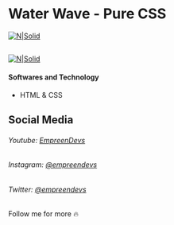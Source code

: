 # Water Wave - Pure CSS
[![N|Solid](https://i.imgur.com/2dzkWT8.png)](https://youtu.be/-M_asAzfVv4)

## 
[![N|Solid](https://i.imgur.com/eMNqtVi.gif)](https://youtu.be/-M_asAzfVv4)

#### Softwares and Technology
- HTML & CSS

## Social Media
###### Youtube: [EmpreenDevs](https://www.youtube.com/channel/UCkVrAGL7PCsoPTra-KqgUPw)
###### Instagram: [@empreendevs](https://www.instagram.com/empreendevs/)
###### Twitter: [@empreendevs](https://twitter.com/empreendevs)

Follow me for more 🔥

